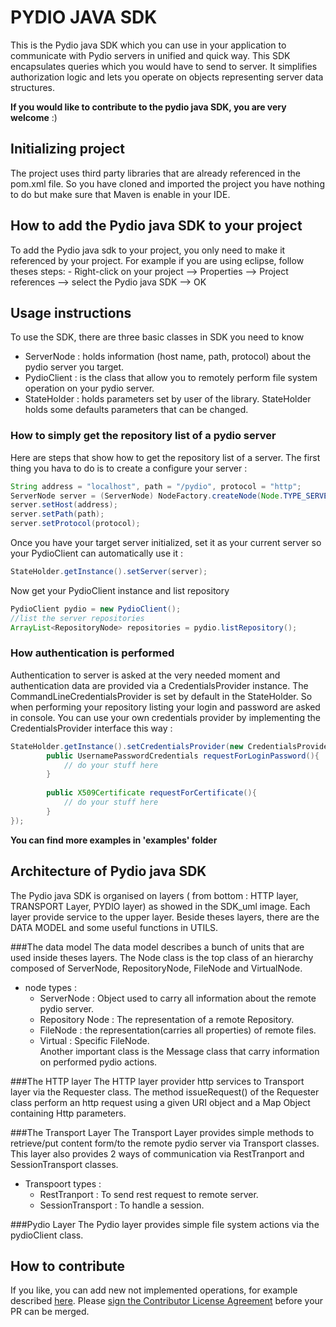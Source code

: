 # PYDIO JAVA SDK

This is the Pydio java SDK which you can use in your application to communicate with Pydio servers in unified and quick way. This SDK encapsulates queries which you would have to send to server. It simplifies authorization logic and lets you operate on objects representing server data structures.

**If you would like to contribute to the pydio java SDK, you are very welcome** :)

## Initializing project
The project uses third party libraries that are already referenced in the pom.xml file. So you have cloned and imported the project you have nothing to do but make sure that Maven is enable in your IDE.

## How to add the Pydio java SDK to your project
To add the Pydio java sdk to your project, you only need to make it referenced by your project. For example if you are using eclipse, follow theses steps:
	- Right-click on your project --> Properties --> Project references --> select the Pydio java SDK --> OK
 

## Usage instructions 

To use the SDK, there are three basic classes in SDK you need to know

 - ServerNode  : holds information (host name, path, protocol) about the pydio server you target.
 - PydioClient : is the class that allow you to remotely perform file system operation on your pydio server.
 - StateHolder : holds parameters set by user of the library. StateHolder holds some defaults parameters that can be changed.

### How to simply get the repository list of a pydio server
Here are steps that show how to get the repository list of a server. The first thing you hava to do is to create a configure your server :

```java
String address = "localhost", path = "/pydio", protocol = "http";
ServerNode server = (ServerNode) NodeFactory.createNode(Node.TYPE_SERVER);
server.setHost(address);
server.setPath(path);
server.setProtocol(protocol);
```

Once you have your target server initialized, set it as your current server so your PydioClient can automatically use it :

```java
StateHolder.getInstance().setServer(server);
```

Now get your PydioClient instance and list repository
 
```java
PydioClient pydio = new PydioClient();
//list the server repositories
ArrayList<RepositoryNode> repositories = pydio.listRepository();
```

### How authentication is performed
Authentication to server is asked at the very needed moment and authentication data are provided via a CredentialsProvider instance. The CommandLineCredentialsProvider is set by default in the StateHolder. So when performing your repository listing your login and password are asked in console. 
You can use your own credentials provider by implementing the CredentialsProvider interface this way :

```java
StateHolder.getInstance().setCredentialsProvider(new CredentialsProvider{
		public UsernamePasswordCredentials requestForLoginPassword(){
			// do your stuff here
		}
		
		public X509Certificate requestForCertificate(){
			// do your stuff here
		}	
});
```

**You can find more examples in 'examples' folder**

## Architecture of Pydio java SDK
The Pydio java SDK is organised on layers ( from bottom :  HTTP layer, TRANSPORT Layer, PYDIO layer) as showed in the SDK_uml image. Each layer provide service to the upper layer.
Beside theses layers, there are the DATA MODEL and some useful functions in UTILS.



###The data model
The data model describes a bunch of units that are used inside theses layers.
The Node class is the top class of an hierarchy composed of ServerNode, RepositoryNode, FileNode and VirtualNode.
* node types :
    * ServerNode 	: Object used to carry all information about the remote pydio server.
    * Repository Node 	: The representation of a remote Repository.
    * FileNode 		: the representation(carries all properties) of remote files.
    * Virtual 		: Specific FileNode.	
Another important class is the Message class that carry information on performed pydio actions.

###The HTTP layer
The HTTP layer provider http services to Transport layer via the Requester class.
The method issueRequest() of the Requester class perform an http request using a given URI object and a Map Object containing Http parameters.

###The Transport Layer
The Transport Layer provides simple methods to retrieve/put content form/to the remote pydio server via Transport classes.
This layer also provides 2 ways of communication via RestTranport and SessionTransport classes.
* Transpoort types :
    * RestTranport      : To send rest request to remote server.
    * SessionTransport	: To handle a session.
	
###Pydio Layer
The Pydio layer provides simple file system actions via the pydioClient class.



## How to contribute

If you like, you can add new not implemented operations, for example described [here][3].
Please <a href="http://pyd.io/contribute/cla">sign the Contributor License Agreement</a> before your PR can be merged.


 [0]: https://github.com/AFNetworking/AFNetworking
 [1]: https://github.com/jonreid/OCMockito
 [2]: https://github.com/hamcrest/OCHamcrest
 [3]: http://pyd.io/resources/serverapi/#!/access.fs

